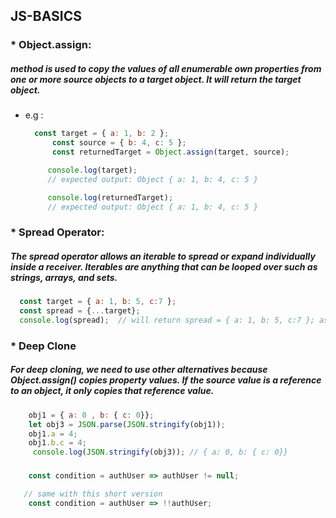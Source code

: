 

## JS-BASICS 

 ### * Object.assign: 
 
  ##### method is used to copy the values of all enumerable own properties from one or more source objects to a target object. It will return the target object.
 - e.g :  
   ```javascript 
     const target = { a: 1, b: 2 };
         const source = { b: 4, c: 5 };
         const returnedTarget = Object.assign(target, source);

        console.log(target);
        // expected output: Object { a: 1, b: 4, c: 5 }

        console.log(returnedTarget);
        // expected output: Object { a: 1, b: 4, c: 5 }
   ```


### * Spread Operator:

   ##### The spread operator allows an iterable to spread or expand individually inside a receiver. Iterables are anything that can be looped over such as strings, arrays, and sets.
   ```javascript
     const target = { a: 1, b: 5, c:7 };
     const spread = {...target};
     console.log(spread);  // will return spread = { a: 1, b: 5, c:7 }; as a copy of target
   ```
  
  
### * Deep Clone
    
   ##### For deep cloning, we need to use other alternatives because Object.assign() copies property values. If the source     value is a reference to an object, it only copies that reference value.
   ```javascript
       obj1 = { a: 0 , b: { c: 0}};
       let obj3 = JSON.parse(JSON.stringify(obj1));
       obj1.a = 4;
       obj1.b.c = 4;
        console.log(JSON.stringify(obj3)); // { a: 0, b: { c: 0}}
   ```
   
   ### 
 ```javascript 
     const condition = authUser => authUser != null;

    // same with this short version
     const condition = authUser => !!authUser;
 ```
